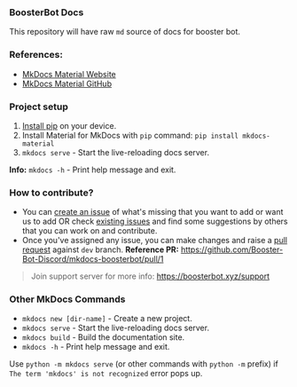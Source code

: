 ### BoosterBot Docs

This repository will have raw `md` source of docs for booster bot.

### References:

-   [MkDocs Material Website](https://squidfunk.github.io/mkdocs-material)
-   [MkDocs Material GitHub](https://github.com/squidfunk/mkdocs-material)

### Project setup

1. [Install pip](https://phoenixnap.com/kb/install-pip-windows) on your device.
2. Install Material for MkDocs with `pip` command: `pip install mkdocs-material`
3. `mkdocs serve` - Start the live-reloading docs server.

**Info:** `mkdocs -h` - Print help message and exit.

### How to contribute?

-   You can [create an issue](https://github.com/Booster-Bot-Discord/mkdocs-boosterbot/issues/new) of what's missing that you want to add or want us to add OR check [existing issues](https://github.com/Booster-Bot-Discord/mkdocs-boosterbot/issues) and find some suggestions by others that you can work on and contribute.
-   Once you've assigned any issue, you can make changes and raise a [pull request](https://github.com/Booster-Bot-Discord/mkdocs-boosterbot/compare) against `dev` branch.
    **Reference PR:** https://github.com/Booster-Bot-Discord/mkdocs-boosterbot/pull/1

> Join support server for more info: https://boosterbot.xyz/support

### Other MkDocs Commands

-   `mkdocs new [dir-name]` - Create a new project.
-   `mkdocs serve` - Start the live-reloading docs server.
-   `mkdocs build` - Build the documentation site.
-   `mkdocs -h` - Print help message and exit.

Use `python -m mkdocs serve` (or other commands with `python -m` prefix) if `The term 'mkdocs' is not recognized` error pops up.
